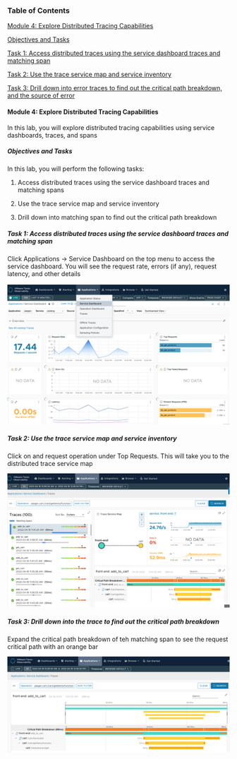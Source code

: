 ### Table of Contents

[Module 4: Explore Distributed Tracing Capabilities](#module-4-explore-distributed-tracing-capabilities)

[Objectives and Tasks](#objectives-and-tasks)

[Task 1: Access distributed traces using the service dashboard traces and matching span](#task-1-access-distributed-traces-using-the-service-dashboard-traces-and-matching-span)

[Task 2: Use the trace service map and service inventory](#task-2-use-the-trace-service-map-and-service-inventory)

[Task 3: Drill down into error traces to find out the critical path breakdown, and the source of error](#task-3-drill-down-into-the-trace-to-find-out-the-critical-path-breakdown)


#### Module 4: Explore Distributed Tracing Capabilities 

In this lab, you will explore distributed tracing capabilities using
service dashboards, traces, and spans

##### Objectives and Tasks   

In this lab, you will perform the following tasks: 

1.  Access distributed traces using the service dashboard traces and matching spans

2.  Use the trace service map and service inventory 

3.  Drill down into matching span to find out the critical path breakdown

##### Task 1: Access distributed traces using the service dashboard traces and matching span

Click Applications -> Service Dashboard on the top menu to access the service dashboard.  You will see the request rate, errors (if any), request latency, and other details

![](./images/service-dashboard-menu.png)

##### Task 2: Use the trace service map and service inventory 
Click on and request operation under Top Requests.  This will take you to the distributed trace service map 

![](./images/trace-service-map.png)

##### Task 3: Drill down into the trace to find out the critical path breakdown
Expand the critical path breakdown of teh matching span to see the request critical path with an orange bar

![](./images/trace-critical-path.png)

##### 



